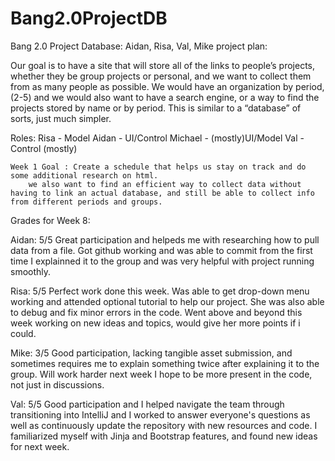 # Bang2.0ProjectDB
Bang 2.0 Project Database: Aidan, Risa, Val, Mike
project plan:

Our goal is to have a site that will store all of the links to people’s projects, whether they be group projects or personal, and we want to collect them from as many people as possible. We would have an organization by period, (2-5) and we would also want to have a search engine, or a way to find the projects stored by name or by period. This is similar to a “database” of sorts, just much simpler.

Roles: Risa - Model
	Aidan - UI/Control
	Michael - (mostly)UI/Model 
	Val - Control (mostly)
	
	Week 1 Goal : Create a schedule that helps us stay on track and do some additional research on html.
	    we also want to find an efficient way to collect data without having to link an actual database, and still be able to collect info from different periods and groups.

Grades for Week 8: 

Aidan: 5/5 Great participation and helpeds me with researching how to pull data from a file. 
Got github working and was able to commit from the first time I explainned it to the group 
and was very helpful with project running smoothly.

Risa: 5/5 Perfect work done this week. Was able to get drop-down menu working and attended 
optional tutorial to help our project. She was also able to debug and fix minor errors in 
the code. Went above and beyond this week working on new ideas and topics, would give her 
more points if i could.

Mike: 3/5 Good participation, lacking tangible asset submission, and sometimes requires me
to explain something twice after explaining it to the group. Will work harder next week I 
hope to be more present in the code, not just in discussions.

Val: 5/5 Good participation and I helped navigate the team through transitioning into 
IntelliJ and I worked to answer everyone's questions as well as continuously update 
the repository with new resources and code. I familiarized myself with Jinja and Bootstrap
features, and found new ideas for next week.